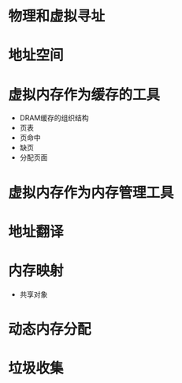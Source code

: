 # 物理和虚拟寻址

# 地址空间

# 虚拟内存作为缓存的工具

- DRAM缓存的组织结构
- 页表
- 页命中
- 缺页
- 分配页面

# 虚拟内存作为内存管理工具

# 地址翻译

# 内存映射
- 共享对象

# 动态内存分配

# 垃圾收集

